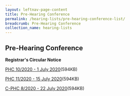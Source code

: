 ```yaml
---
layout: leftnav-page-content
title: Pre-Hearing Conference
permalink: /hearing-lists/pre-hearing-conference-list/
breadcrumb: Pre-Hearing Conference
collection_name: hearing-lists
---
```


Pre-Hearing Conference
---

**Registrar's Circular Notice**

[PHC 10/2020 - 1 July 2020](/files/Phc102020-01July2020.pdf)(594KB)

[PHC 11/2020 - 15 July 2020](/files/Phc112020-15July2020.pdf)(594KB)

[C-PHC 8/2020 - 22 July 2020](/files/C-Phc082020-22July2020.pdf)(594KB)


